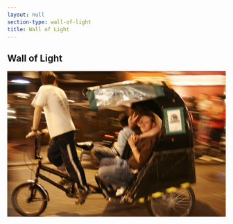 ```yaml
---
layout: null
section-type: wall-of-light
title: Wall of Light
---
```


## Wall of Light

![wall of light image][image]


[image]: /img/wall-main.jpg
